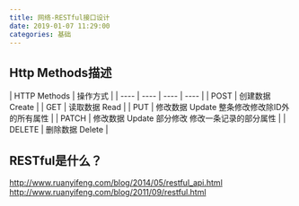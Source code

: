 ```yaml
---
title: 网络-RESTful接口设计
date: 2019-01-07 11:29:00
categories: 基础
---
```


## Http Methods描述

| HTTP Methods	| 操作方式 |
| ---- | ---- | ---- | ---- | 
| POST | 创建数据 Create	 |
| GET | 读取数据 Read |
| PUT | 修改数据 Update 整条修改修改除ID外的所有属性 |
| PATCH	| 修改数据 Update 部分修改 修改一条记录的部分属性 |
| DELETE | 删除数据 Delete |


## RESTful是什么？
http://www.ruanyifeng.com/blog/2014/05/restful_api.html
http://www.ruanyifeng.com/blog/2011/09/restful.html